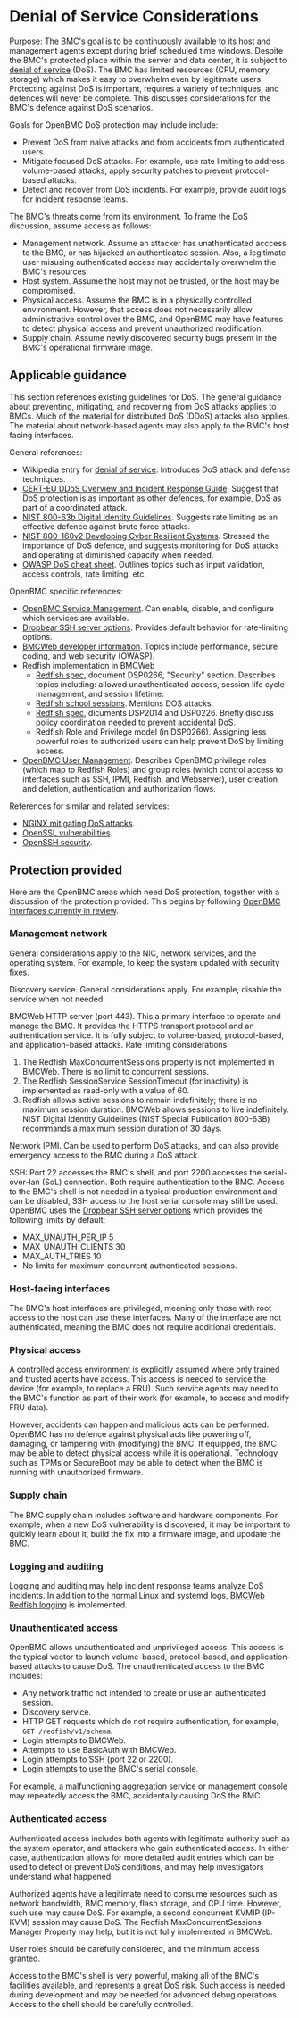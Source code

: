 # Denial of Service Considerations

Purpose: The BMC's goal is to be continuously available to its host and
management agents except during brief scheduled time windows.  Despite the
BMC's protected place within the server and data center, it is subject to
[denial of service][] (DoS).  The BMC has limited resources (CPU, memory,
storage) which makes it easy to overwhelm even by legitimate users.
Protecting against DoS is important, requires a variety of techniques, and
defences will never be complete.  This discusses considerations for the BMC's
defence against DoS scenarios.

Goals for OpenBMC DoS protection may include include:
 - Prevent DoS from naive attacks and from accidents from authenticated users.
 - Mitigate focused DoS attacks.  For example, use rate limiting to address
   volume-based attacks, apply security patches to prevent protocol-based
   attacks.
 - Detect and recover from DoS incidents.  For example, provide audit logs for
   incident response teams.

The BMC's threats come from its environment.  To frame the DoS discussion,
assume access as follows:
 - Management network.  Assume an attacker has unathenticated acccess to the
   BMC, or has hijacked an authenticated session.  Also, a legitimate user
   misusing authenticated access may accidentally overwhelm the BMC's
   resources.
 - Host system.  Assume the host may not be trusted, or the host may be
   compromised.
 - Physical access.  Assume the BMC is in a physically controlled environment.
   However, that access does not necessarily allow administrative control over
   the BMC, and OpenBMC may have features to detect physical access and
   prevent unauthorized modification.
 - Supply chain.  Assume newly discovered security bugs present in the BMC's
   operational firmware image.


##  Applicable guidance

This section references existing guidelines for DoS.  The general guidance
about preventing, mitigating, and recovering from DoS attacks applies to BMCs.
Much of the material for distributed DoS (DDoS) attacks also applies.  The
material about network-based agents may also apply to the BMC's host facing
interfaces.

General references:
 - Wikipedia entry for [denial of service][].  Introduces DoS attack and
   defense techniques.
 - [CERT-EU DDoS Overview and Incident Response Guide][].  Suggest that DoS
   protection is as important as other defences, for example, DoS as part of a
   coordinated attack.
 - [NIST 800-63b Digital Identity Guidelines][].  Suggests rate limiting as an
   effective defence against brute force attacks.
 - [NIST 800-160v2 Developing Cyber Resilient Systems][].  Stressed the
   importance of DoS defence, and suggests monitoring for DoS attacks and
   operating at diminished capacity when needed.
 - [OWASP DoS cheat sheet][].  Outlines topics such as input validation,
   access controls, rate limiting, etc.

[denial of service]: https://en.wikipedia.org/wiki/Denial-of-service_attack
[CERT-EU DDoS Overview and Incident Response Guide]: https://cert.europa.eu/static/WhitePapers/CERT-EU-SWP_14_09_DDoS_final.pdf
[NIST 800-63b Digital Identity Guidelines]: https://pages.nist.gov/800-63-3/sp800-63b.html
[NIST 800-160v2 Developing Cyber Resilient Systems]: https://nvlpubs.nist.gov/nistpubs/SpecialPublications/NIST.SP.800-160v2.pdf
[OWASP DoS cheat sheet]: https://cheatsheetseries.owasp.org/cheatsheets/Denial_of_Service_Cheat_Sheet.html

OpenBMC specific references:
 - [OpenBMC Service Management][].  Can enable, disable, and configure which
   services are available.
 - [Dropbear SSH server options][].  Provides default behavior for
   rate-limiting options.
 - [BMCWeb developer information][].  Topics include performance, secure
   coding, and web security (OWASP).
 - Redfish implementation in BMCWeb
    - [Redfish spec][], document DSP0266, "Security" section.  Describes
      topics including: allowed unauthenticated access, session life cycle
      management, and session lifetime.
    - [Redfish school sessions][].  Mentions DOS attacks.
    - [Redfish spec][], dicuments DSP2014 and DSP0226.  Briefly discuss policy
      coordination needed to prevent accidental DoS.
    - Redfish Role and Privilege model (in DSP0266).  Assigning less powerful
      roles to authorized users can help prevent DoS by limiting access.
 - [OpenBMC User Management][].  Describes OpenBMC privilege roles (which map
   to Redfish Roles) and group roles (which control access to interfaces such
   as SSH, IPMI, Redfish, and Webserver), user creation and deletion,
   authentication and authorization flows.

[OpenBMC Service Management]: https://github.com/openbmc/phosphor-dbus-interfaces/blob/master/xyz/openbmc_project/Control/Service/README.md.
[Dropbear SSH server options]: https://github.com/mkj/dropbear/blob/master/default_options.h
[BMCWeb developer information]: https://github.com/openbmc/bmcweb/blob/master/DEVELOPING.md
[Redfish spec]: https://www.dmtf.org/standards/redfish
[Redfish school sessions]: https://www.dmtf.org/sites/default/files/Redfish_School-Sessions.pdf
[OpenBMC User Management]: https://github.com/openbmc/docs/blob/master/architecture/user_management.md

References for similar and related services:
- [NGINX mitigating DoS attacks][].
- [OpenSSL vulnerabilities][].
- [OpenSSH security][].

[NGINX mitigating DoS attacks]: https://www.nginx.com/blog/mitigating-ddos-attacks-with-nginx-and-nginx-plus/
[OpenSSL vulnerabilities]: https://www.openssl.org/news/vulnerabilities.html
[OpenSSH security]: https://www.openssh.com/security.html


## Protection provided

Here are the OpenBMC areas which need DoS protection, together with a
discussion of the protection provided.  This begins by following [OpenBMC
interfaces currently in review][].

[OpenBMC interfaces currently in review]: https://gerrit.openbmc-project.xyz/c/openbmc/docs/+/27969.

### Management network

General considerations apply to the NIC, network services, and the operating
system.  For example, to keep the system updated with security fixes.

Discovery service.  General considerations apply.  For example, disable the
service when not needed.

BMCWeb HTTP server (port 443).  This a primary interface to operate and manage
the BMC.  It provides the HTTPS transport protocol and an authentication
service.  It is fully subject to volume-based, protocol-based, and
application-based attacks.  Rate limiting considerations:
 1. The Redfish MaxConcurrentSessions property is not implemented in BMCWeb.
    There is no limit to concurrent sessions.
 2. The Redfish SessionService SessionTimeout (for inactivity) is implemented
    as read-only with a value of 60.
 3. Redfish allows active sessions to remain indefinitely; there is no maximum
    session duration.  BMCWeb allows sessions to live indefinitely.  NIST
    Digital Identity Guidelines (NIST Special Publication 800-63B) recommands
    a maximum session duration of 30 days.

Network IPMI.  Can be used to perform DoS attacks, and can also provide
emergency access to the BMC during a DoS attack.

SSH: Port 22 accesses the BMC's shell, and port 2200 accesses the
serial-over-lan (SoL) connection.  Both require authentication to the BMC.
Access to the BMC's shell is not needed in a typical production environment
and can be disabled, SSH access to the host serial console may still be used.
OpenBMC uses the [Dropbear SSH server options][] which provides the following
limits by default:
 - MAX_UNAUTH_PER_IP 5
 - MAX_UNAUTH_CLIENTS 30
 - MAX_AUTH_TRIES 10
 - No limits for maximum concurrent authenticated sessions.

### Host-facing interfaces

The BMC's host interfaces are privileged, meaning only those with root access
to the host can use these interfaces.  Many of the interface are not
authenticated, meaning the BMC does not require additional credentials.

### Physical access

A controlled access environment is explicitly assumed where only trained and
trusted agents have access.  This access is needed to service the device (for
example, to replace a FRU).  Such service agents may need to the BMC's
function as part of their work (for example, to access and modify FRU data).

However, accidents can happen and malicious acts can be performed.  OpenBMC
has no defence against physical acts like powering off, damaging, or tampering
with (modifying) the BMC.  If equipped, the BMC may be able to detect physical
access while it is operational.  Technology such as TPMs or SecureBoot may be
able to detect when the BMC is running with unauthorized firmware.

### Supply chain

The BMC supply chain includes software and hardware components.  For example,
when a new DoS vulnerability is discovered, it may be important to quickly
learn about it, build the fix into a firmware image, and upodate the BMC.

### Logging and auditing

Logging and auditing may help incident response teams analyze DoS incidents.
In addition to the normal Linux and systemd logs, [BMCWeb Redfish logging][]
is implemented.

[BMCWeb Redfish logging]: https://github.com/openbmc/docs/blob/master/architecture/redfish-logging-in-bmcweb.md

### Unauthenticated access

OpenBMC allows unauthenticated and unprivileged access.  This access is the
typical vector to launch volume-based, protocol-based, and application-based
attacks to cause DoS.  The unauthenticated access to the BMC includes:

 - Any network traffic not intended to create or use an authenticated session.
 - Discovery service.
 - HTTP GET requests which do not require authentication, for example,
   `GET /redfish/v1/schema`.
 - Login attempts to BMCWeb.
 - Attempts to use BasicAuth with BMCWeb.
 - Login attempts to SSH (port 22 or 2200).
 - Login attempts to use the BMC's serial console.

For example, a malfunctioning aggregation service or management console may
repeatedly access the BMC, accidentally causing DoS the BMC.

### Authenticated access

Authenticated access includes both agents with legitimate authority such as
the system operator, and attackers who gain authenticated access.  In either
case, authentication allows for more detailed audit entries which can be used
to detect or prevent DoS conditions, and may help investigators understand
what happened.

Authorized agents have a legitimate need to consume resources such as network
bandwidth, BMC memory, flash storage, and CPU time.  However, such use may
cause DoS.  For example, a second concurrent KVMIP (IP-KVM) session may cause
DoS.  The Redfish MaxConcurrentSessions Manager Property may help, but it is
not fully implemented in BMCWeb.

User roles should be carefully considered, and the minimum access granted.

Access to the BMC's shell is very powerful, making all of the BMC's facilities
available, and represents a great DoS risk.  Such access is needed during
development and may be needed for advanced debug operations.  Access to the
shell should be carefully controlled.
